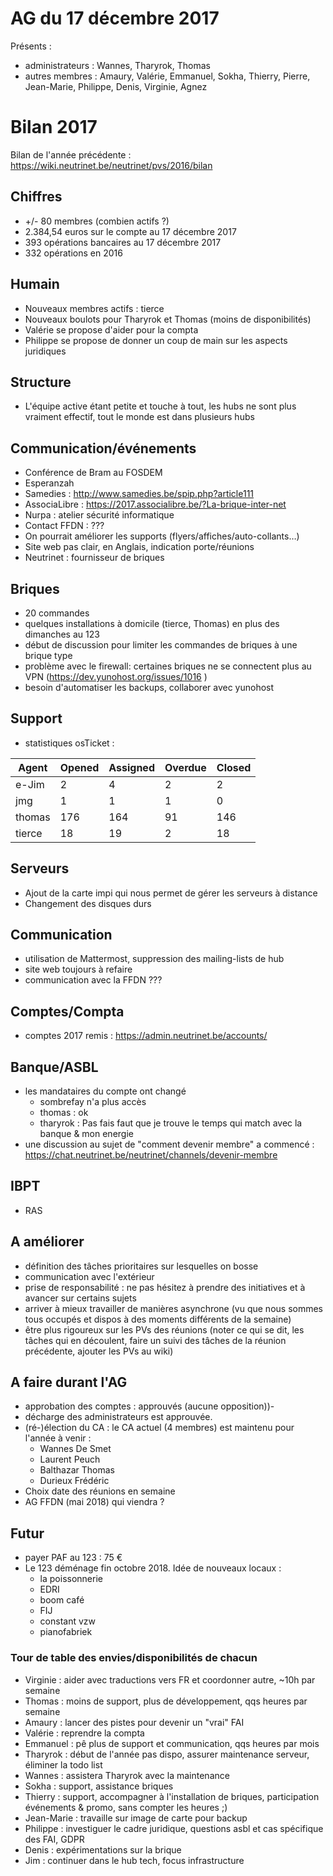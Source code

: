 # AG du 17 décembre 2017  
Présents :
- administrateurs : Wannes, Tharyrok, Thomas  
- autres membres : Amaury, Valérie, Emmanuel, Sokha, Thierry, Pierre, Jean-Marie, Philippe, Denis, Virginie, Agnez

# Bilan 2017

Bilan de l'année précédente : https://wiki.neutrinet.be/neutrinet/pvs/2016/bilan

## Chiffres

- +/- 80 membres (combien actifs ?)
- 2.384,54 euros sur le compte au 17 décembre 2017
- 393 opérations bancaires au 17 décembre 2017
- 332 opérations en 2016

## Humain

- Nouveaux membres actifs : tierce
- Nouveaux boulots pour Tharyrok et Thomas (moins de disponibilités) 
- Valérie se propose d'aider pour la compta
- Philippe se propose de donner un coup de main sur les aspects juridiques

## Structure

- L'équipe active étant petite et touche à tout, les hubs ne sont plus vraiment effectif, tout le monde est dans plusieurs hubs

## Communication/événements

- Conférence de Bram au FOSDEM
- Esperanzah
- Samedies : http://www.samedies.be/spip.php?article111
- AssociaLibre : https://2017.associalibre.be/?La-brique-inter-net
- Nurpa : atelier sécurité informatique
- Contact FFDN : ???
- On pourrait améliorer les supports (flyers/affiches/auto-collants…)
- Site web pas clair, en Anglais, indication porte/réunions
- Neutrinet : fournisseur de briques

## Briques

- 20 commandes
- quelques installations à domicile (tierce, Thomas) en plus des dimanches au 123
- début de discussion pour limiter les commandes de briques à une brique type
- problème avec le firewall: certaines briques ne se connectent plus au VPN (https://dev.yunohost.org/issues/1016 )
- besoin d'automatiser les backups, collaborer avec yunohost

## Support

- statistiques osTicket :

| Agent  | Opened | Assigned | Overdue | Closed |
|--------|--------|----------|---------|--------|
| e-Jim  | 2      | 4        | 2       | 2      |
| jmg    | 1      | 1        | 1       | 0      |
| thomas | 176    | 164      | 91      | 146    |
| tierce | 18     | 19       | 2       | 18     |

## Serveurs

- Ajout de la carte impi qui nous permet de gérer les serveurs à distance
- Changement des disques durs

## Communication

- utilisation de Mattermost, suppression des mailing-lists de hub
- site web toujours à refaire
- communication avec la FFDN ???

## Comptes/Compta

- comptes 2017 remis : https://admin.neutrinet.be/accounts/

## Banque/ASBL

- les mandataires du compte ont changé
  - sombrefay n'a plus accès
  - thomas : ok
  - tharyrok : Pas fais faut que je trouve le temps qui match avec la banque & mon energie
- une discussion au sujet de "comment devenir membre" a commencé : https://chat.neutrinet.be/neutrinet/channels/devenir-membre

## IBPT

- RAS

## A améliorer

- définition des tâches prioritaires sur lesquelles on bosse
- communication avec l'extérieur
- prise de responsabilité : ne pas hésitez à prendre des initiatives et à avancer sur certains sujets
- arriver à mieux travailler de manières asynchrone (vu que nous sommes tous occupés et dispos à des moments différents de la semaine)
- être plus rigoureux sur les PVs des réunions (noter ce qui se dit, les tâches qui en découlent, faire un suivi des tâches de la réunion précédente, ajouter les PVs au wiki)

## A faire durant l'AG

- approbation des comptes  : approuvés (aucune opposition))-
- décharge des administrateurs est approuvée.
- (ré-)élection du CA : le CA actuel (4 membres) est maintenu pour l'année à venir :
  - Wannes De Smet
  - Laurent Peuch
  - Balthazar Thomas
  - Durieux Frédéric
- Choix date des réunions en semaine
- AG FFDN (mai 2018) qui viendra ?

## Futur
- payer PAF au 123 : 75 € 
- Le 123 déménage fin octobre 2018. Idée de nouveaux locaux :
     - la poissonnerie
     - EDRI
     - boom café
     - FIJ
     - constant vzw
     - pianofabriek


### Tour de table des envies/disponibilités de chacun
- Virginie : aider avec traductions vers FR et coordonner autre, ~10h par semaine
- Thomas : moins de support, plus de développement, qqs heures par semaine
- Amaury : lancer des pistes pour devenir un "vrai" FAI
- Valérie : reprendre la compta
- Emmanuel : pê plus de support et communication, qqs heures par mois
- Tharyrok : début de l'année pas dispo, assurer maintenance serveur, éliminer la todo list 
- Wannes : assistera Tharyrok avec la maintenance
- Sokha : support, assistance briques
- Thierry : support, accompagner à l'installation de briques, participation événements & promo, sans compter les heures ;)
- Jean-Marie : travaille sur image de carte pour backup
- Philippe : investiguer le cadre juridique, questions asbl et cas spécifique des FAI, GDPR
- Denis : expérimentations sur la brique
- Jim : continuer dans le hub tech, focus infrastructure

